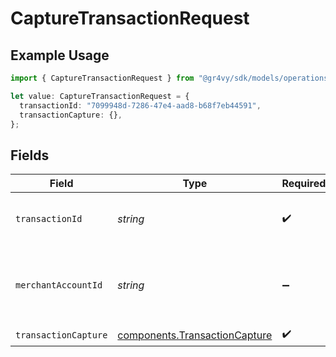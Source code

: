 # CaptureTransactionRequest

## Example Usage

```typescript
import { CaptureTransactionRequest } from "@gr4vy/sdk/models/operations";

let value: CaptureTransactionRequest = {
  transactionId: "7099948d-7286-47e4-aad8-b68f7eb44591",
  transactionCapture: {},
};
```

## Fields

| Field                                                                          | Type                                                                           | Required                                                                       | Description                                                                    | Example                                                                        |
| ------------------------------------------------------------------------------ | ------------------------------------------------------------------------------ | ------------------------------------------------------------------------------ | ------------------------------------------------------------------------------ | ------------------------------------------------------------------------------ |
| `transactionId`                                                                | *string*                                                                       | :heavy_check_mark:                                                             | N/A                                                                            | 7099948d-7286-47e4-aad8-b68f7eb44591                                           |
| `merchantAccountId`                                                            | *string*                                                                       | :heavy_minus_sign:                                                             | The ID of the merchant account to use for this request.                        |                                                                                |
| `transactionCapture`                                                           | [components.TransactionCapture](../../models/components/transactioncapture.md) | :heavy_check_mark:                                                             | N/A                                                                            |                                                                                |